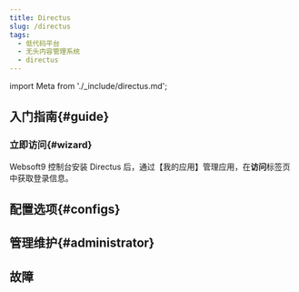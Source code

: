 ```yaml
---
title: Directus
slug: /directus
tags:
  - 低代码平台
  - 无头内容管理系统
  - directus
---
```


import Meta from './_include/directus.md';

<Meta name="meta" />

## 入门指南{#guide}

### 立即访问{#wizard}

Websoft9 控制台安装 Directus 后，通过【我的应用】管理应用，在**访问**标签页中获取登录信息。  


## 配置选项{#configs}

## 管理维护{#administrator}


## 故障
